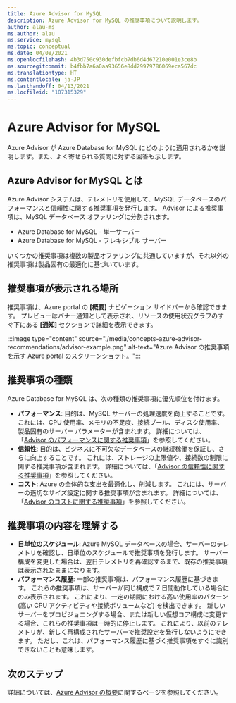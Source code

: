 ```yaml
---
title: Azure Advisor for MySQL
description: Azure Advisor for MySQL の推奨事項について説明します。
author: alau-ms
ms.author: alau
ms.service: mysql
ms.topic: conceptual
ms.date: 04/08/2021
ms.openlocfilehash: 4b3d750c930defbfcb7db6d4d67210e001e3ce8b
ms.sourcegitcommit: b4fbb7a6a0aa93656e8dd29979786069eca567dc
ms.translationtype: HT
ms.contentlocale: ja-JP
ms.lasthandoff: 04/13/2021
ms.locfileid: "107315329"
---
```

# <a name="azure-advisor-for-mysql"></a>Azure Advisor for MySQL
Azure Advisor が Azure Database for MySQL にどのように適用されるかを説明します。また、よく寄せられる質問に対する回答も示します。
## <a name="what-is-azure-advisor-for-mysql"></a>Azure Advisor for MySQL とは
Azure Advisor システムは、テレメトリを使用して、MySQL データベースのパフォーマンスと信頼性に関する推奨事項を発行します。 Advisor による推奨事項は、MySQL データベース オファリングに分割されます。
* Azure Database for MySQL - 単一サーバー
* Azure Database for MySQL - フレキシブル サーバー

いくつかの推奨事項は複数の製品オファリングに共通していますが、それ以外の推奨事項は製品固有の最適化に基づいています。
## <a name="where-can-i-view-my-recommendations"></a>推奨事項が表示される場所
推奨事項は、Azure portal の **[概要]** ナビゲーション サイドバーから確認できます。 プレビューはバナー通知として表示され、リソースの使用状況グラフのすぐ下にある **[通知]** セクションで詳細を表示できます。

:::image type="content" source="./media/concepts-azure-advisor-recommendations/advisor-example.png" alt-text="Azure Advisor の推奨事項を示す Azure portal のスクリーンショット。":::

## <a name="recommendation-types"></a>推奨事項の種類
Azure Database for MySQL は、次の種類の推奨事項に優先順位を付けます。
* **パフォーマンス**: 目的は、MySQL サーバーの処理速度を向上することです。 これには、CPU 使用率、メモリの不足度、接続プール、ディスク使用率、製品固有のサーバー パラメーターが含まれます。 詳細については、「[Advisor のパフォーマンスに関する推奨事項](../advisor/advisor-performance-recommendations.md)」を参照してください。
* **信頼性**: 目的は、ビジネスに不可欠なデータベースの継続稼働を保証し、さらに向上することです。 これには、ストレージの上限値や、接続数の制限に関する推奨事項が含まれます。 詳細については、「[Advisor の信頼性に関する推奨事項](../advisor/advisor-high-availability-recommendations.md)」を参照してください。
* **コスト**: Azure の全体的な支出を最適化し、削減します。 これには、サーバーの適切なサイズ設定に関する推奨事項が含まれます。 詳細については、「[Advisor のコストに関する推奨事項](../advisor/advisor-cost-recommendations.md)」を参照してください。

## <a name="understanding-your-recommendations"></a>推奨事項の内容を理解する
* **日単位のスケジュール**: Azure MySQL データベースの場合、サーバーのテレメトリを確認し、日単位のスケジュールで推奨事項を発行します。 サーバー構成を変更した場合は、翌日テレメトリを再確認するまで、既存の推奨事項は表示されたままになります。 
* **パフォーマンス履歴**: 一部の推奨事項は、パフォーマンス履歴に基づきます。 これらの推奨事項は、サーバーが同じ構成で 7 日間動作している場合にのみ表示されます。 これにより、一定の期間における高い使用率のパターン (高い CPU アクティビティや接続ボリュームなど) を検出できます。 新しいサーバーをプロビジョニングする場合、または新しい仮想コア構成に変更する場合、これらの推奨事項は一時的に停止します。 これにより、以前のテレメトリが、新しく再構成されたサーバーで推奨設定を発行しないようにできます。 ただし、これは、パフォーマンス履歴に基づく推奨事項をすぐに識別できないことも意味します。

## <a name="next-steps"></a>次のステップ
詳細については、[Azure Advisor の概要](../advisor/advisor-overview.md)に関するページを参照してください。
